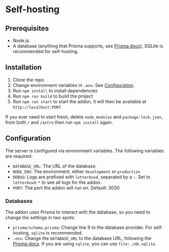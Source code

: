 # Self-hosting

## Prerequisites

- Node.js
- A database (anything that Prisma supports, see [Prisma docs](https://www.prisma.io/docs/database-engines/list-of-database-engines)), SQLite is recommended for self-hosting.

## Installation

1. Clone the repo
2. Change environment variables in `.env`. See [Configuration](#configuration).
3. Run `npm install` to install dependencies
4. Run `npm run build` to build the project
5. Run `npm run start` to start the addon, it will then be available at `http://localhost:PORT`

If you ever need to start fresh, delete `node_modules` and `package-lock.json`, from both `/` and `/astro` then run `npm install` again.

## Configuration

The server is configured via environment variables. The following variables are required:

- `DATABASE_URL`: The URL of the database.
- `NODE_ENV`: The environment, either `development` or `production`
- `DEBUG`: Logs are prefixed with `letterboxd`, separated by a `:`. Set to `letterboxd:*` to see all logs for the addon.
- `PORT`: The port the addon will run on. Default: 3030

### Databases

The addon uses Prisma to interact with the database, so you need to change the settings in two spots:

- `prisma/schema.prisma`: Change line 9 to the database provider. For self-hosting, `sqlite` is recommended.
- `.env`: Change the `DATABASE_URL` to the database URL, following the [Prisma docs](https://www.prisma.io/docs/reference/database-reference/connection-urls). If you are using `sqlite`, you can use `file:./db.sqlite`.
